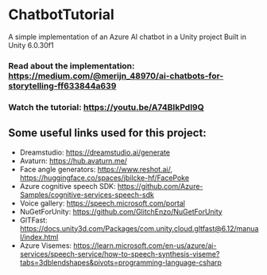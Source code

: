 # ChatbotTutorial
A simple implementation of an Azure AI chatbot in a Unity project
Built in Unity 6.0.30f1

### Read about the implementation: https://medium.com/@merijn_48970/ai-chatbots-for-storytelling-ff633844a639
### Watch the tutorial: https://youtu.be/A74BIkPdl9Q

## Some useful links used for this project:
* Dreamstudio: https://dreamstudio.ai/generate 
* Avaturn: https://hub.avaturn.me/ 
* Face angle generators: https://www.reshot.ai/, https://huggingface.co/spaces/jbilcke-hf/FacePoke 
* Azure cognitive speech SDK: https://github.com/Azure-Samples/cognitive-services-speech-sdk 
* Voice gallery: https://speech.microsoft.com/portal
* NuGetForUnity: https://github.com/GlitchEnzo/NuGetForUnity
* GlTFast: https://docs.unity3d.com/Packages/com.unity.cloud.gltfast@6.12/manual/index.html
* Azure Visemes: https://learn.microsoft.com/en-us/azure/ai-services/speech-service/how-to-speech-synthesis-viseme?tabs=3dblendshapes&pivots=programming-language-csharp

